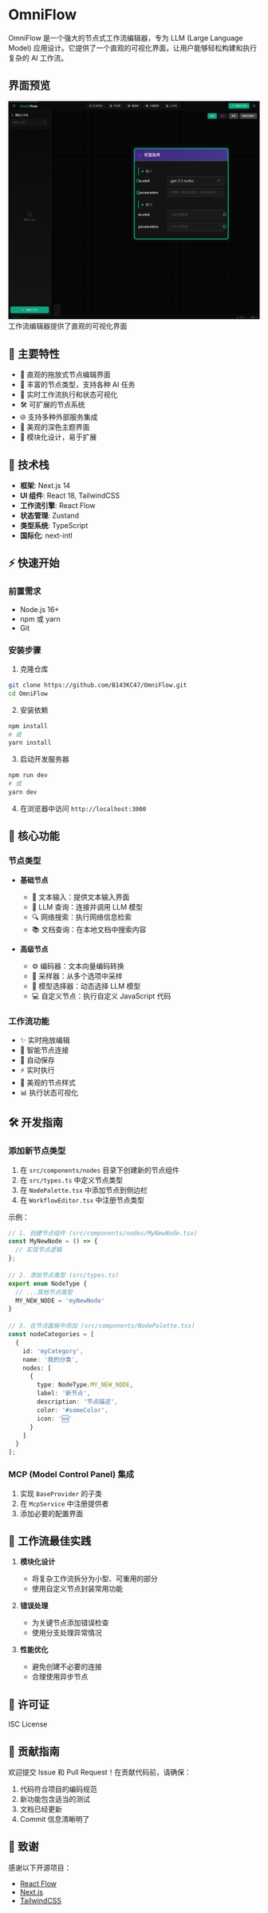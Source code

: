 # OmniFlow

OmniFlow 是一个强大的节点式工作流编辑器，专为 LLM (Large Language Model) 应用设计。它提供了一个直观的可视化界面，让用户能够轻松构建和执行复杂的 AI 工作流。



## 界面预览

![OmniFlow界面预览](screenshot.png)
工作流编辑器提供了直观的可视化界面

## 🌟 主要特性

- 📝 直观的拖放式节点编辑界面
- 🤖 丰富的节点类型，支持各种 AI 任务
- 🔄 实时工作流执行和状态可视化
- 🛠️ 可扩展的节点系统
- 🌐 支持多种外部服务集成
- 🎨 美观的深色主题界面
- 🔌 模块化设计，易于扩展

## 🔧 技术栈

- **框架**: Next.js 14
- **UI 组件**: React 18, TailwindCSS
- **工作流引擎**: React Flow
- **状态管理**: Zustand
- **类型系统**: TypeScript
- **国际化**: next-intl

## ⚡️ 快速开始

### 前置需求

- Node.js 16+
- npm 或 yarn
- Git

### 安装步骤

1. 克隆仓库

```bash
git clone https://github.com/B143KC47/OmniFlow.git
cd OmniFlow
```

2. 安装依赖

```bash
npm install
# 或
yarn install
```

3. 启动开发服务器

```bash
npm run dev
# 或
yarn dev
```

4. 在浏览器中访问 `http://localhost:3000`

## 🎯 核心功能

### 节点类型

- **基础节点**
  - 📝 文本输入：提供文本输入界面
  - 🤖 LLM 查询：连接并调用 LLM 模型
  - 🔍 网络搜索：执行网络信息检索
  - 📚 文档查询：在本地文档中搜索内容

- **高级节点**
  - ⚙️ 编码器：文本向量编码转换
  - 🎲 采样器：从多个选项中采样
  - 🔧 模型选择器：动态选择 LLM 模型
  - 💻 自定义节点：执行自定义 JavaScript 代码

### 工作流功能

- ✨ 实时拖放编辑
- 🔗 智能节点连接
- 💾 自动保存
- ⚡ 实时执行
- 🎨 美观的节点样式
- 📊 执行状态可视化

## 🛠️ 开发指南

### 添加新节点类型

1. 在 `src/components/nodes` 目录下创建新的节点组件
2. 在 `src/types.ts` 中定义节点类型
3. 在 `NodePalette.tsx` 中添加节点到侧边栏
4. 在 `WorkflowEditor.tsx` 中注册节点类型

示例：
```typescript
// 1. 创建节点组件 (src/components/nodes/MyNewNode.tsx)
const MyNewNode = () => {
  // 实现节点逻辑
};

// 2. 添加节点类型 (src/types.ts)
export enum NodeType {
  // ...其他节点类型
  MY_NEW_NODE = 'myNewNode'
}

// 3. 在节点面板中添加 (src/components/NodePalette.tsx)
const nodeCategories = [
  {
    id: 'myCategory',
    name: '我的分类',
    nodes: [
      {
        type: NodeType.MY_NEW_NODE,
        label: '新节点',
        description: '节点描述',
        color: '#someColor',
        icon: '🆕'
      }
    ]
  }
];
```

### MCP (Model Control Panel) 集成

1. 实现 `BaseProvider` 的子类
2. 在 `McpService` 中注册提供者
3. 添加必要的配置界面

## 📝 工作流最佳实践

1. **模块化设计**
   - 将复杂工作流拆分为小型、可重用的部分
   - 使用自定义节点封装常用功能

2. **错误处理**
   - 为关键节点添加错误检查
   - 使用分支处理异常情况

3. **性能优化**
   - 避免创建不必要的连接
   - 合理使用异步节点

## 📜 许可证

ISC License

## 🤝 贡献指南

欢迎提交 Issue 和 Pull Request！在贡献代码前，请确保：

1. 代码符合项目的编码规范
2. 新功能包含适当的测试
3. 文档已经更新
4. Commit 信息清晰明了

## 🙏 致谢

感谢以下开源项目：

- [React Flow](https://reactflow.dev/)
- [Next.js](https://nextjs.org/)
- [TailwindCSS](https://tailwindcss.com/)